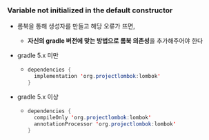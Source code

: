 ### Variable not initialized in the default constructor

- 롬북을 통해 생성자를 만들고 해당 오류가 뜨면, 
  - **자신의 gradle 버전에 맞는 방법으로 롬북 의존성**을 추가해주어야 한다



- gradle 5.x 미만

  - ```java
    dependencies {
      implementation 'org.projectlombok:lombok'
    }
    ```

- gradle 5.x  이상

  - ```java
    dependencies {
      compileOnly 'org.projectlombok:lombok'
      annotationProcessor 'org.projectlombok:lombok'
    }
    ```